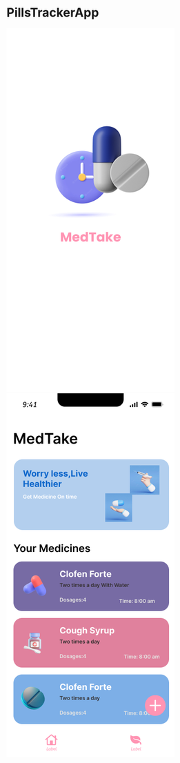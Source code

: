# PillsTrackerApp
![image info](./ProjectsImage/launchScreen.png) ![image info](./ProjectsImage/Home.png)
